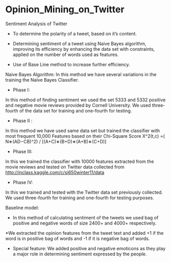 # Opinion_Mining_on_Twitter
Sentiment Analysis of Twitter

* To determine the polarity of a tweet, based on it’s content.

* Determining sentiment of a tweet using Naive Bayes algorithm, improving its efficiency by enhancing the data set with constraints, applied on the number of words used as features.

* Use of Base Line method to increase further efficiency.


Naive Bayes Algorithm: 
In this method we have several variations in the training the Naïve Bayes Classifier.

* Phase I:

In this method of finding sentiment we used the set 5333 and 5332 positive and negative movie reviews provided by Cornell University.
We used three-fourth of the data set for training and one-fourth for testing.

* Phase II :

In this method we have used same data set but trained the classifier with most frequent 10,000 Features based on their Chi-Square Score
Χ^2(t,c) =( N∗(AD−CB)^2) / [(A+C)∗(B+D)∗(A+B)∗(C+D)]

* Phase III:

In this we trained the classifier with 10000 features extracted from the movie reviews
and tested on Twitter data collected from http://inclass.kaggle.com/c/si650winter11/data

* Phase IV:

In this we trained and tested with the Twitter data set previously collected. We used three-fourth for training and one-fourth for testing purposes.


Baseline model:

* In this method of calculating sentiment of the tweets we used bag of positive and negative words of size 2400+ and 4000+ respectively.

*We extracted the opinion features from the tweet text and added +1 if the word is in positive bag of words and -1 if it is negative bag of words.

* Special feature: We added positive and negative emoticons as they play a major role in determining sentiment expressed by the people.
